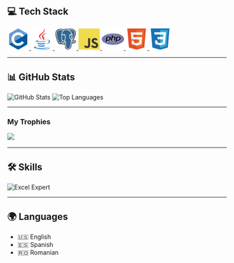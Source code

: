 ## 💻 Tech Stack
<div>
  <a href="#" target="_blank">
    <img alt="C" width="10%" src="https://raw.githubusercontent.com/devicons/devicon/master/icons/c/c-original.svg" />
  </a>
  <a href="#" target="_blank">
    <img alt="Java" width="10%" src="https://raw.githubusercontent.com/devicons/devicon/master/icons/java/java-original.svg" />
  </a>
  <a href="#" target="_blank">
    <img alt="SQL" width="10%" src="https://raw.githubusercontent.com/devicons/devicon/master/icons/postgresql/postgresql-original.svg" />
  </a>
  <a href="#" target="_blank">
    <img alt="JavaScript" width="10%" src="https://raw.githubusercontent.com/devicons/devicon/master/icons/javascript/javascript-original.svg" />
  </a>
  <a href="#" target="_blank">
    <img alt="PHP" width="10%" src="https://raw.githubusercontent.com/devicons/devicon/master/icons/php/php-original.svg" />
  </a>
  <a href="#" target="_blank">
    <img alt="HTML" width="10%" src="https://raw.githubusercontent.com/devicons/devicon/master/icons/html5/html5-original.svg" />
  </a>
  <a href="#" target="_blank">
    <img alt="CSS" width="10%" src="https://raw.githubusercontent.com/devicons/devicon/master/icons/css3/css3-original.svg" />
  </a>
</div>



---

## 📊 GitHub Stats

![GitHub Stats](https://github-readme-stats.vercel.app/api?username=Matei-Stefan-Militaru&show_icons=true&count_private=true&theme=radical)
![Top Languages](https://github-readme-stats.vercel.app/api/top-langs/?username=Matei-Stefan-Militaru&layout=compact&theme=radical)


---

### My Trophies

<div>
  <img src='https://github-profile-trophy.vercel.app/?username=Matei-Stefan-Militaru&column=-1&no-frame=true&theme=gruvbox'>
</div>


---

## 🛠️ Skills

![Excel Expert](https://img.shields.io/badge/Excel%20Expert-217346?style=flat-square&logo=microsoft-excel&logoColor=white)

---

## 🌍 Languages

- 🇺🇸 English
- 🇪🇸 Spanish
- 🇷🇴 Romanian

